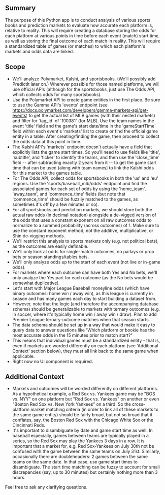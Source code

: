 ## Summary

The purpose of this Python app is to conduct analysis of various sports books and prediction markets to evaluate how accurate each platform is, relative to reality. This will require creating a database storing the odds for each platform at various points in time before each event (match) start time, as well as storing the final outcome of each match in reality. This will require a standardized table of games (or matches) to which each platform's markets and odds data are linked.

## Scope

- We'll analyze Polymarket, Kalshi, and sportsbooks. (We'll possibly add PredictIt later on.) Wherever possible for those named platforms, we will use official APIs (although for the sportsbooks, just use The Odds API, which collects odds for many sportsbooks).
- Use the Polymarket API to create game entities in the first place. Be sure to use the Gamma API's 'events' endpoint (see https://docs.polymarket.com/developers/gamma-markets-api/get-events) to get the actual list of MLB games (with their nested markets) and filter for 'tag_id' of '100381' (for MLB). Use the team names in the event 'title' field and the game's start date/time in the 'gameStartTime' field within each event's 'markets' list to create or find the official game entity in a table. After creating/finding the game, then proceed to collect the odds data at this point in time.
- The Kalshi API's 'markets' endpoint doesn't actually have a field that explicitly lists the game start times. So you'll need to use fields like 'title', 'subtitle', and 'ticker' to identify the teams, and then use the 'close_time' field -- after subtracting exactly 2 years from it -- to get the game start time that can be used (along with team names) to link the Kalshi odds for this market to the games table.
- For The Odds API, collect odds for sportsbooks in both the 'us' and 'eu' regions. Use the 'sports/baseball_mlb/odds' endpoint and find the associated games for each set of odds by using the 'home_team', 'away_team', and 'commence_time' fields (but note that 'commence_time' should be fuzzily matched to the games, as sometimes it's off by a few minutes or so). 
- For all sportsbooks and prediction markets, we should store both the actual raw odds (in decimal notation) alongside a de-vigged version of the odds that uses a constant exponent on all raw outcomes odds to normalize to a summed probability (across outcomes) of 1. Make sure to use the constant exponent method, not the additive, multiplicative, or Shin de-vigging methods.
- We'll restrict this analysis to sports markets only (e.g. not political bets), as the outcomes are easily definable.
- We'll only look at odds for single-match outcomes, no parlays or prop bets or season standings/tables bets.
- We'll only analyze odds up to the start of each event (not live or in-game odds). 
- For markets where each outcome can have both Yes and No bets, we'll only analyze the Yes part for each outcome (as the No bets would be somewhat duplicative).
- Let's start with Major League Baseball moneyline odds (which have binary outcomes: home win / away win), as this league is currently in season and has many games each day to start building a dataset from.
- However, note that the logic (and therefore the accompanying database schema) should be generalizable to markets with ternary outcomes (e.g. in soccer, where it's typically home win / away win / draw). Plan to add Premier League ternary-outcome matches when that season starts.
- The data schema should be set up in a way that would make it easy to query data to answer questions like 'Which platform or bookie has the most accurate odds in the 15 minutes prior to match start?"
- This means that individual games must be a standardized entity - that is, even if markets are worded differently on each platform (see 'Additional Context' section below), they must all link back to the same game when applicable.
- Right now no UI component is required.

## Additional Context

- Markets and outcomes will be worded differently on different platforms. As a hypothetical example, a Red Sox vs. Yankees game may be "BOS vs. NYY" on one platform but "Red Sox vs. Yankees" on another or even "Boston Red Sox vs. New York Yankees" on a third. So the cross-platform market matching criteria (in order to link all of these markets to the same game entity) should be fairly broad, but not so broad that it conflates, say, the Boston Red Sox with the Chicago White Sox or the Cincinnati Reds.
- It's important to disambiguate by date and game start time as well. In baseball especially, games between teams are typically played in a series, so the Red Sox may play the Yankees 3 days in a row. It is important that a market for, e.g. Red Sox-Yankees on July 30th not be confused with the game between the same teams on July 31st. Similarly, occasionally there are doubleheaders: 2 games between the same teams on the same date. In that case, use game start times to disambiguate. The start time matching can be fuzzy to account for small discrepancies (say, up to 30 minutes) but certainly nothing more than 3 hours.

Feel free to ask any clarifying questions.